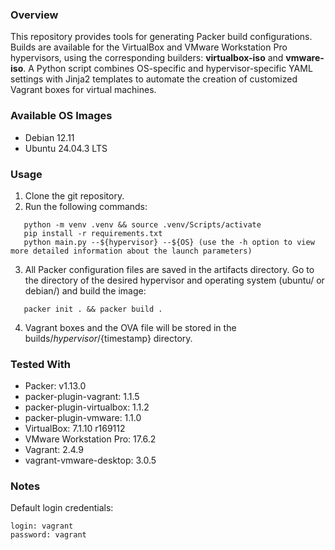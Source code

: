 ### Overview
This repository provides tools for generating Packer build configurations.
Builds are available for the VirtualBox and VMware Workstation Pro hypervisors, using the corresponding builders: **virtualbox-iso** and **vmware-iso**.
A Python script combines OS-specific and hypervisor-specific YAML settings with Jinja2 templates to automate the creation of customized Vagrant boxes for virtual machines.

### Available OS Images
- Debian 12.11
- Ubuntu 24.04.3 LTS

### Usage
1. Clone the git repository.
2. Run the following commands:
```
   python -m venv .venv && source .venv/Scripts/activate
   pip install -r requirements.txt
   python main.py --${hypervisor} --${OS} (use the -h option to view more detailed information about the launch parameters)
```
3. All Packer configuration files are saved in the artifacts directory. Go to the directory of the desired hypervisor and operating system (ubuntu/ or debian/) and build the image:
```
   packer init . && packer build .
```
4. Vagrant boxes and the OVA file will be stored in the builds/${hypervisor}/${timestamp} directory.

### Tested With
- Packer: v1.13.0
- packer-plugin-vagrant: 1.1.5
- packer-plugin-virtualbox: 1.1.2
- packer-plugin-vmware: 1.1.0
- VirtualBox: 7.1.10 r169112
- VMware Workstation Pro: 17.6.2
- Vagrant: 2.4.9
- vagrant-vmware-desktop: 3.0.5

### Notes
Default login credentials:
```
login: vagrant
password: vagrant
```